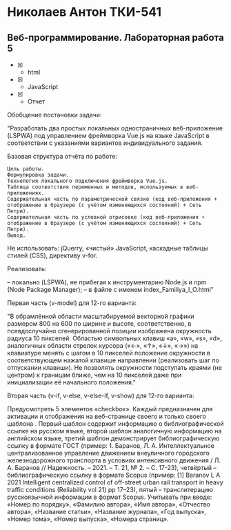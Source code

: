 # Николаев Антон ТКИ-541 
## Веб-программирование. Лабораторная работа 5

- [x] - html
- [x] - JavaScript
- [x] - Отчет

Обобщение постановки задачи:

"Разработать два простых локальных одностраничных веб-приложение (LSPWA) под управлением фреймворка Vue.js на языке JavaScript в соответствии с указаниями вариантов индивидуального задания.

Базовая структура отчёта по работе:

    Цель работы.
    Формулировка задачи.
    Технология локального подключения фреймворка Vue.js.
    Таблица соответствия переменных и методов, используемых в веб-приложениях.
    Содержательная часть по параметрической связке (код веб-приложения + отображение в браузере (с учётом изменяющихся состояний) + Сеть Петри).
    Содержательная часть по условной отрисовке (код веб-приложения + отображение в браузере (с учётом изменяющихся состояний) + Сеть Петри).
    Вывод.

Не использовать: jQuerry, «чистый» JavaScript, каскадные таблицы стилей (CSS), директиву v-for.

Реализовать:

– локально (LSPWA), не прибегая к инструментарию Node.js и npm (Node Package Manager);
– в файле с именем index_Familiya_I_O.html"


Первая часть (v-model) для 12-го варианта:

"В обрамлённой области масштабируемой векторной графики размером 800 на 600 по ширине и высоте, соответственно, в псевдослучайно сгенерированной позиции изображена окружность радиуса 10 пикселей. Областью символьных клавиш «a», «w», «s», «d», аналогичных области стрелок курсора («←», «↑», «↓», «→») на клавиатуре менять с шагом в 10 пикселей положение окружности в соответствующем нажатой клавише направлении (реализовать шаг по отпускании клавиши). Не позволять окружности подступать краями (не центром) к границам ближе, чем на 10 пикселей даже при инициализации её начального положения."

Вторая часть (v-if, v-else, v-else-if, v-show) для 12-го варианта:

Предусмотреть 5 элементов «checkbox». Каждый предназначен для активации и отображения на веб-странице своего и только своего шаблона . Первый шаблон содержит информацию о библиографической ссылке на русском языке, второй шаблон аналогичную информацию на английском языке, третий шаблон демонстрирует библиографическую ссылку в формате ГОСТ (пример: 1. Баранов, Л. А. Интеллектуальное централизованное управление движением внеуличного городского железнодорожного транспорта в условиях интенсивного движения / Л. А. Баранов // Надежность. – 2021. – Т. 21, № 2. – С. 17-23), четвёртый – библиографическую ссылку в формате Scopus (пример: [1] Baranov L A 2021 Intelligent centralized control of off-street urban rail transport in heavy traffic conditions (Reliability vol 21) pp 17–23), пятый – транслитерацию русскоязычной информации в формат Scopus. Учитывать при вводе: «Номер по порядку», «Фамилию автора», «Имя автора», «Отчество автора», «Название статьи», «Название журнала», «Год выпуска», «Номер тома», «Номер выпуска», «Номера страниц».

